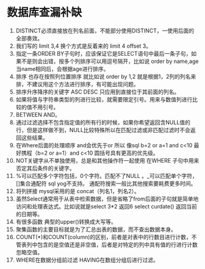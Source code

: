 # 数据库查漏补缺

1. DISTINCT必须直接放在列名前面，不能部分使用DISTINCT，一使用后面的全部奏效。
2. 我们写的 limit 3,4  换个方式是反着来的 limit 4 offset 3。
3. 指定一条ORDER BY子句时，应该保证它是SELECT语句中最后一条子句，如果不是则会出错，按多个列排序可以用逗号隔开，比如说 order by name,age 当name相同后，会根据age进行排序。
4. 排序  也存在按照列位置排序  就比如说 order by 1,2 就是根据1，2列的列名来排，不建议用这个方法进行排序，有可能出现问题。
5. 排序升序降序的关键字 ASC DESC 只应用到直接位于其前面的列名。
6. 如果将值与字符串类型的列进行比较，就需要限定引号。用来与数值列进行比较的值不用引号。
7. BETWEEN AND。
8. 通过过滤选择不包含指定值的所有行的时候，如果你希望返回含NULL值的行，但是这样做不到，NULL比较特殊所以在匹配过滤或非匹配过滤时不会返回这些结果。
9. 在Where后面的处理顺序 and会优先于or  所以  像sql   b=2 or a=1 and c<10 最好携程（b=2 or a=1）and c<10  圆括号具有更高的优先级。
10. NOT关键字从不单独使用，总是和其他操作符一起使用  在WHERE 子句中用来否定其后条件的关键字。
11. %可以匹配多个字符包括，0个字符。匹配不了NULL 。_可以匹配单个字符，[]集合通配符 sql yog不支持。 通配符搜索一般比其他搜索要耗费更多时间。
12. 将列拼接  mysql采用的是 concat（列名1，列名2）。
13. 虽然Select通常用于从表中检索数据，但是省略了from后面的子句就是简单地访问和处理表达式。比如说就是select 3*2 返回6   select curdate() 返回当前的日期等。
14. 有很多函数  典型的upper()转换成大写等。
15. 聚集函数的主要目标就是为了汇总出表的数据，而不查出数据本身。
16. COUNT(*)和COUNT(column)的区别，前者是对表中的行数目进行计数，不管表列中包含的是空值还是非空值，后者是对特定的列中具有值的行进行计数忽略空值。
17. WHERE在数据分组前过滤   HAVING在数组分组后进行过滤。